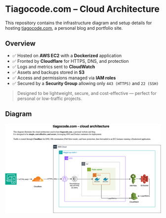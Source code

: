 # Tiagocode.com – Cloud Architecture

This repository contains the infrastructure diagram and setup details for hosting [tiagocode.com](https://website.tiagocode.com), a personal blog and portfolio site.

## Overview

- ✅ Hosted on **AWS EC2** with a **Dockerized** application
- ✅ Fronted by **Cloudflare** for HTTPS, DNS, and protection
- ✅ Logs and metrics sent to **CloudWatch**
- ✅ Assets and backups stored in **S3**
- ✅ Access and permissions managed via **IAM roles**
- ✅ Secured by a **Security Group** allowing only `443 (HTTPS)` and `22 (SSH)`

> Designed to be lightweight, secure, and cost-effective — perfect for personal or low-traffic projects.

## Diagram

![Architecture](./.readme-statics/tiagocode_infrastructure_diagram.png)